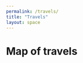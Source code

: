 ```yaml
---
permalink: /travels/
title: "Travels"
layout: space
---
```

# Map of travels
<html>
    <head>
        <meta name="viewport" content="width=device-width, initial-scale=1.0">
        <script src='https://api.mapbox.com/mapbox-gl-js/v2.0.1/mapbox-gl.js'></script>
        <link href='https://api.mapbox.com/mapbox-gl-js/v2.0.1/mapbox-gl.css' rel='stylesheet' />
    </head>
    <body>
        <br>
        <div id='map' style='width: 400px; height: 300px;'></div>
        <script>
            mapboxgl.accessToken = "pk.eyJ1IjoiemhhbmdjaSIsImEiOiJja2themJsZTcxOTRzMnZsbjZxNmIxOTF1In0.xY5kzc2fZFfaURdJNvUEsQ"
            var map = new mapboxgl.Map({
                container: 'map',
                style: 'mapbox://styles/mapbox/streets-v11',
                center: [-74.5, 40],
                zoom: 9
            });
        </script>
    </body>
</html>
